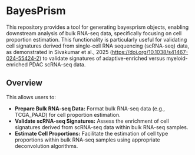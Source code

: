 # BayesPrism

This repository provides a tool for generating bayesprism objects, enabling downstream analysis of bulk RNA-seq data, specifically focusing on cell proportion estimation. This functionality is particularly useful for validating cell signatures derived from single-cell RNA sequencing (scRNA-seq) data, as demonstrated in Sivakumar et al., 2025 (https://doi.org/10.1038/s41467-024-55424-2) to validate signatures of adaptive-enriched versus myeloid-enriched PDAC scRNA-seq data.

## Overview
This allows users to:
* **Prepare Bulk RNA-seq Data:** Format bulk RNA-seq data (e.g., TCGA_PAAD) for cell proportion estimation.
* **Validate scRNA-seq Signatures:** Assess the enrichment of cell signatures derived from scRNA-seq data within bulk RNA-seq samples.
* **Estimate Cell Proportions:** Facilitate the estimation of cell type proportions within bulk RNA-seq samples using appropriate deconvolution algorithms.
